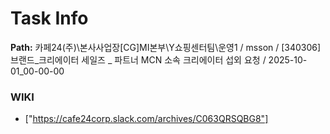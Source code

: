 # Task Info

**Path:** 카페24(주)\본사사업장\[CG]MI본부\Y쇼핑센터팀\운영1 / msson / [340306] 브랜드_크리에이터 세일즈 _ 파트너 MCN 소속 크리에이터 섭외 요청 / 2025-10-01_00-00-00

### WIKI
- ["https://cafe24corp.slack.com/archives/C063QRSQBG8"]

